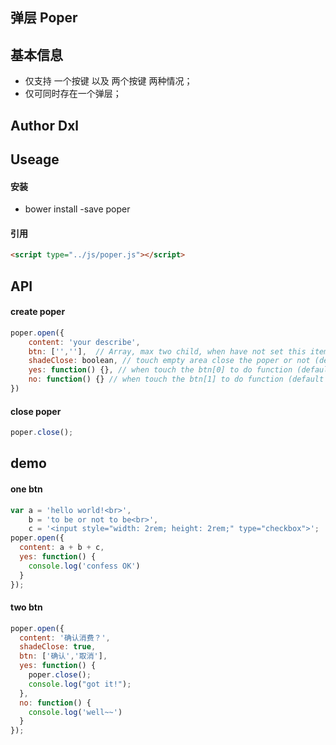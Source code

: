 弹层 Poper
----

## 基本信息

* 仅支持 一个按键 以及 两个按键 两种情况；
* 仅可同时存在一个弹层；

## Author Dxl

## Useage

#### 安装
* bower install -save poper

#### 引用
```html
<script type="../js/poper.js"></script>
```
## API

#### create poper
```js
poper.open({
	content: 'your describe',
	btn: ['',''],  // Array, max two child, when have not set this item, it will be one btn 'OK'
	shadeClose: boolean, // touch empty area close the poper or not (default false)
	yes: function() {}, // when touch the btn[0] to do function (default not close the poper)
	no: function() {} // when touch the btn[1] to do function (default to close the poper)
})
```
#### close poper
```js
poper.close();
```

## demo

#### one btn
```js
var a = 'hello world!<br>',
    b = 'to be or not to be<br>',
    c = '<input style="width: 2rem; height: 2rem;" type="checkbox">';
poper.open({
  content: a + b + c,
  yes: function() {
    console.log('confess OK')
  }
});

```
#### two btn

```js
poper.open({
  content: '确认消费？',
  shadeClose: true,
  btn: ['确认','取消'],
  yes: function() {
    poper.close();
    console.log("got it!");
  },
  no: function() {
    console.log('well~~')
  }
});
```
